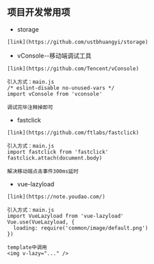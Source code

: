 ## 项目开发常用项
* storage


```
[link](https://github.com/ustbhuangyi/storage)
```

* vConsole--移动端调试工具


```
[link](https://github.com/Tencent/vConsole)

引入方式：main.js
/* eslint-disable no-unused-vars */
import vConsole from 'vconsole'

调试完毕注释掉即可
```
* fastclick


```
[link](https://github.com/ftlabs/fastclick)

引入方式：main.js
import fastclick from 'fastclick'
fastclick.attach(document.body)

解决移动端点击事件300ms延时
```

* vue-lazyload


```
[link](https://note.youdao.com/)

引入方式：main.js
import VueLazyload from 'vue-lazyload'
Vue.use(VueLazyload, {
  loading: require('common/image/default.png')
})

template中调用
<img v-lazy="..." />
```

